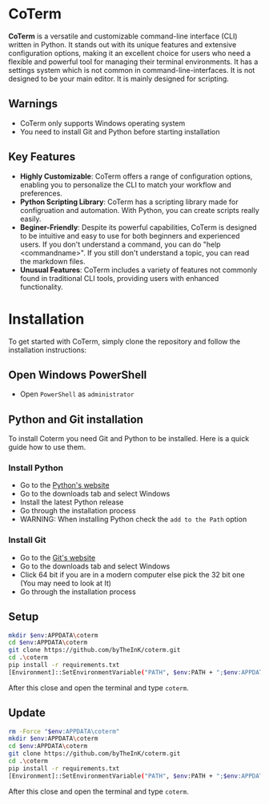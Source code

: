 # CoTerm

**CoTerm** is a versatile and customizable command-line interface (CLI) written in Python. It stands out with its unique features and extensive configuration options, making it an excellent choice for users who need a flexible and powerful tool for managing their terminal environments. It has a settings system which is not common in command-line-interfaces. It is not designed to be your main editor. It is mainly designed for scripting.

## Warnings
- CoTerm only supports Windows operating system
- You need to install Git and Python before starting installation
## Key Features

- **Highly Customizable**: CoTerm offers a range of configuration options, enabling you to personalize the CLI to match your workflow and preferences.
- **Python Scripting Library**: CoTerm has a scripting library made for configruation and automation. With Python, you can create scripts really easily.
- **Beginer-Friendly**: Despite its powerful capabilities, CoTerm is designed to be intuitive and easy to use for both beginners and experienced users. If you don't understand a command, you can do "help \<commandname>". If you still don't understand a topic, you can read the markdown files.
- **Unusual Features**: CoTerm includes a variety of features not commonly found in traditional CLI tools, providing users with enhanced functionality.

# Installation

To get started with CoTerm, simply clone the repository and follow the installation instructions:

## Open Windows PowerShell
- Open `PowerShell` as `administrator`

## Python and Git installation
To install Coterm you need Git and Python to be installed. Here is a quick guide how to use them.

### Install Python
- Go to the [Python's website](https://www.python.org/)
- Go to the downloads tab and select Windows
- Install the latest Python release
- Go through the installation process
- WARNING: When installing Python check the `add to the Path` option

### Install Git
- Go to the [Git's website](https://git-scm.com/)
- Go to the downloads tab and select Windows
- Click 64 bit if you are in a modern computer else pick the 32 bit one (You may need to look at It)
- Go through the installation process

## Setup
```bash
mkdir $env:APPDATA\coterm
cd $env:APPDATA\coterm
git clone https://github.com/byTheInK/coterm.git
cd .\coterm
pip install -r requirements.txt
[Environment]::SetEnvironmentVariable("PATH", $env:PATH + ";$env:APPDATA\coterm\coterm", [EnvironmentVariableTarget]::Machine)
```
After this close and open the terminal and type `coterm`.

## Update
```bash
rm -Force "$env:APPDATA\coterm"
mkdir $env:APPDATA\coterm
cd $env:APPDATA\coterm
git clone https://github.com/byTheInK/coterm.git
cd .\coterm
pip install -r requirements.txt
[Environment]::SetEnvironmentVariable("PATH", $env:PATH + ";$env:APPDATA\coterm\coterm", [EnvironmentVariableTarget]::Machine)
```
After this close and open the terminal and type `coterm`.